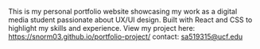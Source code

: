 This is my personal portfolio website showcasing my work as a digital media student passionate about UX/UI design.
Built with React and CSS to highlight my skills and experience.
View my project here:
https://snorm03.github.io/portfolio-project/
contact: sa519315@ucf.edu

